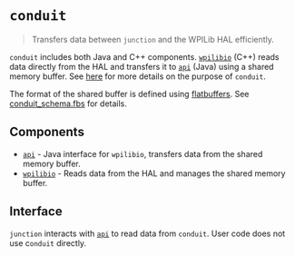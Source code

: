 # `conduit`

> Transfers data between `junction` and the WPILib HAL efficiently.

`conduit` includes both Java and C++ components. [`wpilibio`](/conduit/wpilibio) (C++) reads data directly from the HAL and transfers it to [`api`](/conduit/api) (Java) using a shared memory buffer. See [here](/docs/CONDUIT-SHIMS.md) for more details on the purpose of `conduit`.

The format of the shared buffer is defined using [flatbuffers](https://google.github.io/flatbuffers/). See [conduit_schema.fbs](conduit_schema.fbs) for details.

## Components

* [`api`](/conduit/api) - Java interface for `wpilibio`, transfers data from the shared memory buffer.
* [`wpilibio`](/conduit/wpilibio) - Reads data from the HAL and manages the shared memory buffer.

## Interface

`junction` interacts with [`api`](/conduit/api) to read data from `conduit`. User code does not use c`onduit` directly.